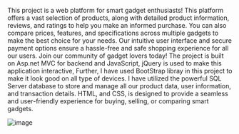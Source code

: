 This project is a web platform for smart gadget enthusiasts! 
This platform offers a vast selection of products, along with detailed product information, reviews, and ratings to help you make an informed purchase. 
You can also compare prices, features, and specifications across multiple gadgets to make the best choice for your needs. 
Our intuitive user interface and secure payment options ensure a hassle-free and safe shopping experience for all our users. Join our community of gadget lovers today!
The project is built on Asp.net MVC for backend and  JavaScript, jQuery is used to make this application interactive,
Further, I have used BootStrap libray in this project to make it look good on all type of devices.
I have utilized the powerful SQL Server database to store and manage all our product data, user information, and transaction details. 
HTML, and CSS, is designed to provide a seamless and user-friendly experience for buying, selling, or comparing smart gadgets. 

![image](https://user-images.githubusercontent.com/55322373/234240666-0e0a4196-a21a-4599-84bc-b95fa64c419b.png)

